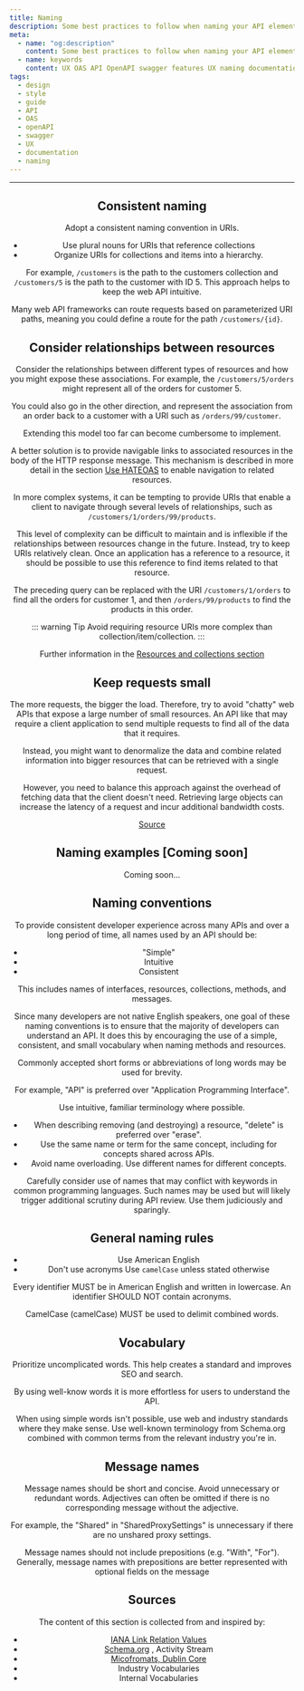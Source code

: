 ```yaml
---
title: Naming
description: Some best practices to follow when naming your API elements
meta:
  - name: "og:description"
    content: Some best practices to follow when naming your API elements
  - name: keywords
    content: UX OAS API OpenAPI swagger features UX naming documentation design
tags:
  - design
  - style
  - guide
  - API
  - OAS
  - openAPI
  - swagger
  - UX
  - documentation
  - naming
---
```


<Header/>

---

## Consistent naming

Adopt a consistent naming convention in URIs.

- Use plural nouns for URIs that reference collections
- Organize URIs for collections and items into a hierarchy.

For example, `/customers` is the path to the customers collection and `/customers/5` is the path to the customer with ID 5.
This approach helps to keep the web API intuitive.

Many web API frameworks can route requests based on parameterized URI paths,
meaning you could define a route for the path `/customers/{id}`.

## Consider relationships between resources

Consider the relationships between different types of resources and how you might expose these associations.
For example, the `/customers/5/orders` might represent all of the orders for customer 5.

You could also go in the other direction,
and represent the association from an order back to a customer with a URI such as `/orders/99/customer`.

Extending this model too far can become cumbersome to implement.

<!-- markdownlint-disable -->

A better solution is to provide navigable links to associated resources in the body of the HTTP response message.
This mechanism is described in more detail in the section [Use HATEOAS](https://docs.microsoft.com/en-us/azure/architecture/best-practices/api-design#use-hateoas-to-enable-navigation-to-related-resources) to enable navigation to related resources.

<!-- markdownlint-enable -->

In more complex systems, it can be tempting to provide URIs that enable a client to navigate through several levels of relationships, such as `/customers/1/orders/99/products`.

This level of complexity can be difficult to maintain and is inflexible if the relationships between resources change in the future.
Instead, try to keep URIs relatively clean.
Once an application has a reference to a resource, it should be possible to use this reference to find items related to that resource.

The preceding query can be replaced with the URI `/customers/1/orders` to find all the orders for customer 1,
and then `/orders/99/products` to find the products in this order.

::: warning Tip
Avoid requiring resource URIs more complex than collection/item/collection.
:::

Further information in the [Resources and collections section](resources-and-collections.md "Resources and collections section")

## Keep requests small

The more requests, the bigger the load.
Therefore, try to avoid "chatty" web APIs that expose a large number of small resources.
An API like that may require a client application to send multiple requests to find all of the data that it requires.

Instead, you might want to denormalize the data and combine related information into bigger resources
that can be retrieved with a single request.

However, you need to balance this approach against the overhead of fetching data that the client doesn't need.
Retrieving large objects can increase the latency of a request and incur additional bandwidth costs.

[Source](https://docs.microsoft.com/en-us/azure/architecture/best-practices/api-design)

## Naming examples [Coming soon]

Coming soon...

## Naming conventions

To provide consistent developer experience across many APIs and over a long period of time,
all names used by an API should be:

<!-- vale off -->

- "Simple"
- Intuitive
- Consistent

<!-- vale off -->

This includes names of interfaces, resources, collections, methods, and messages.

Since many developers are not native English speakers, one goal of these naming conventions is to ensure that the majority of developers can understand an API.
It does this by encouraging the use of a simple, consistent, and small vocabulary when naming methods and resources.

Commonly accepted short forms or abbreviations of long words may be used for brevity.

For example, "API" is preferred over "Application Programming Interface".

Use intuitive, familiar terminology where possible.

- When describing removing (and destroying) a resource, "delete" is preferred over "erase".
- Use the same name or term for the same concept, including for concepts shared across APIs.
- Avoid name overloading. Use different names for different concepts.

Carefully consider use of names that may conflict with keywords in common programming languages.
Such names may be used but will likely trigger additional scrutiny during API review.
Use them judiciously and sparingly.

## General naming rules

- Use American English
- Don't use acronyms
Use `camelCase` unless stated otherwise

Every identifier MUST be in American English and written in lowercase.
An identifier SHOULD NOT contain acronyms.

CamelCase (camelCase) MUST be used to delimit combined words.

## Vocabulary

Prioritize uncomplicated words.
This help creates a standard and improves SEO and search.

By using well-know words it is more effortless for users to understand the API.

When using simple words isn't possible, use web and industry standards where they make sense.
Use well-known terminology from Schema.org combined with common terms from the relevant industry you're in.

## Message names

Message names should be short and concise. Avoid unnecessary or redundant words.
Adjectives can often be omitted if there is no corresponding message without the adjective.

For example, the "Shared" in "SharedProxySettings" is unnecessary if there are no unshared proxy settings.

Message names should not include prepositions (e.g. "With", "For").
Generally, message names with prepositions are better represented with optional fields on the message

## Sources

The content of this section is collected from and inspired by:

- [IANA Link Relation Values](https://www.iana.org/assignments/link-relations/link-relations.xhtml)
- [Schema.org](http://schema.org/) ​, Activity Stream
- [Micofromats, Dublin Core](https://dublincore.org/)
- Industry Vocabularies
- Internal Vocabularies

